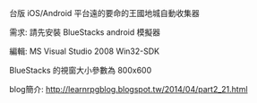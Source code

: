 台版 iOS/Android 平台遠的要命的王國地城自動收集器

需求: 請先安裝 BlueStacks android 模擬器

編輯: MS Visual Studio 2008 Win32-SDK

BlueStacks 的視窗大小參數為 800x600

blog簡介: http://learnrpgblog.blogspot.tw/2014/04/part2_21.html
